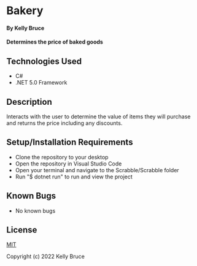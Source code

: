 # Bakery
 
#### By **Kelly Bruce**
 
#### Determines the price of baked goods
 
## Technologies Used
 
* C#
* .NET 5.0 Framework

 
## Description
 
Interacts with the user to determine the value of items they will purchase and returns the price including any discounts.

 
## Setup/Installation Requirements


* Clone the repository to your desktop
* Open the repository in Visual Studio Code
* Open your terminal and navigate to the Scrabble/Scrabble folder
* Run "$ dotnet run" to run and view the project
 
## Known Bugs
 
* No known bugs

## License

[MIT](https://en.wikipedia.org/wiki/MIT_License)

Copyright (c) 2022 Kelly Bruce